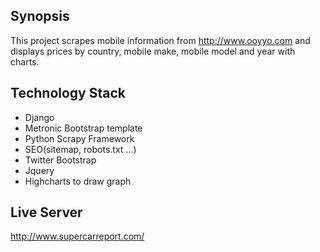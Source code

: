 ## Synopsis

This project scrapes mobile information from http://www.ooyyo.com and displays prices by country, mobile make, mobile model and year with charts.

## Technology Stack
- Django
- Metronic Bootstrap template
- Python Scrapy Framework
- SEO(sitemap, robots.txt ...)
- Twitter Bootstrap
- Jquery
- Highcharts to draw graph

## Live Server
http://www.supercarreport.com/

